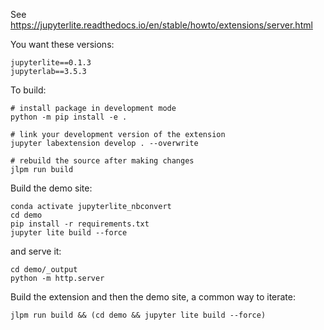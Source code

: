 See https://jupyterlite.readthedocs.io/en/stable/howto/extensions/server.html

You want these versions:

```
jupyterlite==0.1.3
jupyterlab==3.5.3
```

To build:

```
# install package in development mode
python -m pip install -e .

# link your development version of the extension
jupyter labextension develop . --overwrite

# rebuild the source after making changes
jlpm run build
```

Build the demo site:

```
conda activate jupyterlite_nbconvert
cd demo
pip install -r requirements.txt
jupyter lite build --force
```

and serve it:

```
cd demo/_output
python -m http.server
```

Build the extension and then the demo site, a common way to iterate:

```
jlpm run build && (cd demo && jupyter lite build --force)
```
